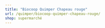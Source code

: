 ```yaml
---
title: "Biocoop Quimper Chapeau rouge"
url: /quimper/biocoop-quimper-chapeau-rouge/
shop: supermarché
---
```

